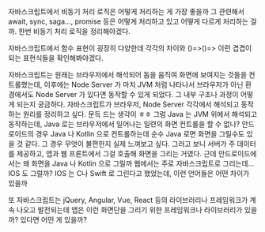 자바스크립트에서 비동기 처리 로직은 어떻게 처리하는 게 가장 좋을까
그 관련해서 await, sync, saga..., promise 등은 어떻게 처리하고 있고 어떻게 다르게 처리하는 걸까. 한번 비동기 처리 로직을 정리해야겠다.


자바스크립트에서 함수 표현이 굉장히 다양한데
각각의 차이와 ()=>()=> 이런 겹겹이 되는 표현식들을 확인해봐야겠다.


자바스크립트는 원래는 브라우저에서 해석되어 돔을 움직여 화면에 보여지는 것들을 컨트롤했는데,
이후에는  Node Server 가 마치 JVM 처럼 나타나서 
브라우저가 아닌 환경에서도 Node Server 가 있다면 동작할 수 있게 되었다.
그 내부 구조나 과정이 어떻게 되는지 궁금하다.
자바스크립트가 브라우저, Node Server 각각에서 해석되고 동작하는 원리를 정리하고 싶다.
문득 드는 생각이 ㅎㅎ 그럼 Java 는 JVM 위에서 해석되고 동작하는데, Java 로는 브라우저에서 일어나는 일련의 화면 컨트롤을 할 수 없나? 안드로이드의 경우 Java 나 Kotlin 으로 컨트롤하는데 
순수 Java 로면 화면을 그릴수도 있을 것 같다. 그 경우 무엇이 불편한지 실제 느껴보고 싶다.
그러고 보니 서버가 주 데이터를 제공하고, 앱과 웹 프론트에서 그걸 호출해 화면을 그리는 거였다. 
근데 안드로이드에서는 왜 화면을 Java 나 Kotlin 으로 그릴까
웹에서는 주로 자바스크립트로 그리는데... 
IOS 도 그럴까?
IOS 는 C나 Swift 로 그린다고 했었는데, 이런 언어들은 어떤 차이가 있을까

또 자바스크립트는
jQuery, Angular, Vue, React 등의 라이브러리나 프레임워크가 계속 나오고 발전되는데
앱은 이런 화면단을 그리기 위한 프레임워크나 라이브러리가 있을까?
있다면 어떤 게 있을까?

<!--stackedit_data:
eyJoaXN0b3J5IjpbLTY1NDIxNTYzNSwxNTc0MDc5ODAsNTc0Mz
MyMDAyXX0=
-->